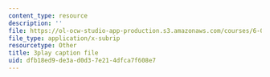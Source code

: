```yaml
---
content_type: resource
description: ''
file: https://ol-ocw-studio-app-production.s3.amazonaws.com/courses/6-004-computation-structures-spring-2017/dfb18ed9de3ad0d37e214dfca7f608e7_qY5Rr-PTMMc.srt
file_type: application/x-subrip
resourcetype: Other
title: 3play caption file
uid: dfb18ed9-de3a-d0d3-7e21-4dfca7f608e7
---
```

